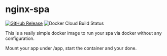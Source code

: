 nginx-spa
===
[![GitHub Release](https://img.shields.io/github/v/tag/timo-reymann/nginx-spa.svg?label=version)](https://github.com/timo-reymann/nginx-spa/releases)
![Docker Cloud Build Status](https://img.shields.io/docker/cloud/build/timoreymann/nginx-spa)

This is a really simple docker image to run your spa via docker without any configuration.

Mount your app under /app, start the container and your done.
